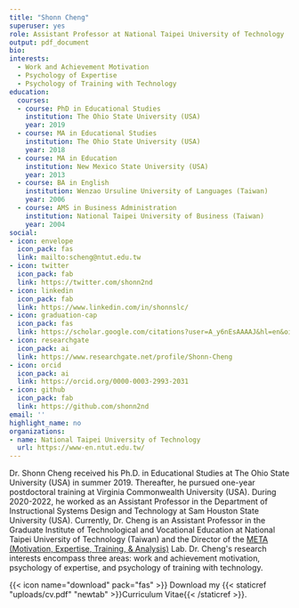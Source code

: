 ```yaml
---
title: "Shonn Cheng"
superuser: yes
role: Assistant Professor at National Taipei University of Technology
output: pdf_document
bio:
interests: 
  - Work and Achievement Motivation
  - Psychology of Expertise
  - Psychology of Training with Technology
education:
  courses:
  - course: PhD in Educational Studies
    institution: The Ohio State University (USA)
    year: 2019
  - course: MA in Educational Studies
    institution: The Ohio State University (USA)
    year: 2018
  - course: MA in Education
    institution: New Mexico State University (USA)
    year: 2013
  - course: BA in English
    institution: Wenzao Ursuline University of Languages (Taiwan)
    year: 2006
  - course: AMS in Business Administration
    institution: National Taipei University of Business (Taiwan)
    year: 2004
social:
- icon: envelope
  icon_pack: fas
  link: mailto:scheng@ntut.edu.tw
- icon: twitter
  icon_pack: fab
  link: https://twitter.com/shonn2nd
- icon: linkedin
  icon_pack: fab
  link: https://www.linkedin.com/in/shonnslc/
- icon: graduation-cap
  icon_pack: fas
  link: https://scholar.google.com/citations?user=A_y6nEsAAAAJ&hl=en&oi=ao
- icon: researchgate
  icon_pack: ai
  link: https://www.researchgate.net/profile/Shonn-Cheng
- icon: orcid
  icon_pack: ai
  link: https://orcid.org/0000-0003-2993-2031
- icon: github
  icon_pack: fab
  link: https://github.com/shonn2nd
email: ''
highlight_name: no
organizations:
- name: National Taipei University of Technology
  url: https://www-en.ntut.edu.tw/
---
```


Dr. Shonn Cheng received his Ph.D. in Educational Studies at The Ohio State University (USA) in summer 2019. Thereafter, he pursued one-year postdoctoral training at Virginia Commonwealth University (USA). During 2020-2022, he worked as an Assistant Professor in the Department of Instructional Systems Design and Technology at Sam Houston State University (USA). Currently, Dr. Cheng is an Assistant Professor in the Graduate Institute of Technological and Vocational Education at National Taipei University of Technology (Taiwan) and the Director of the [META (Motivation, Expertise, Training, & Analysis)](https://shonnslc.com/intro/) Lab. Dr. Cheng's research interests encompass three areas: work and achievement motivation, psychology of expertise, and psychology of training with technology.

{{< icon name="download" pack="fas" >}} Download my {{< staticref "uploads/cv.pdf" "newtab" >}}Curriculum Vitae{{< /staticref >}}.
